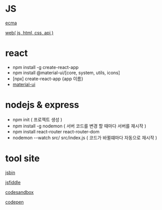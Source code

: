 # JS

<a href="https://ecma-international.org/" target="_blank">ecma</a>

<a href="https://developer.mozilla.org/ko/" target="_blank">web( js, html, css, api )</a>

# react
- npm install -g create-react-app
- npm install @material-ui/[core, system, utils, icons]
- [npx] create-react-app {app 이름}
- <a href="https://mui.com//" target="_blank">material-ui</a>

# nodejs & express
- npm init ( 프로젝트 생성 )
- npm install -g nodemon ( 서버 코드를 변경 할 때마다 서버를 재시작 )
- npm install react-router react-router-dom
- nodemon --watch src/ src/index.js ( 코드가 바뀔떄마다 자동으로 재시작 )

# tool site

<a href="http://jsbin.com" target="_blank">jsbin</a>

<a href="http://jsfiddle.net" target="_blank">jsfiddle</a>

<a href="http://codesandbox.io" target="_blank">codesandbox</a>

<a href="https://codepen.io/" target="_blank">codepen</a>
